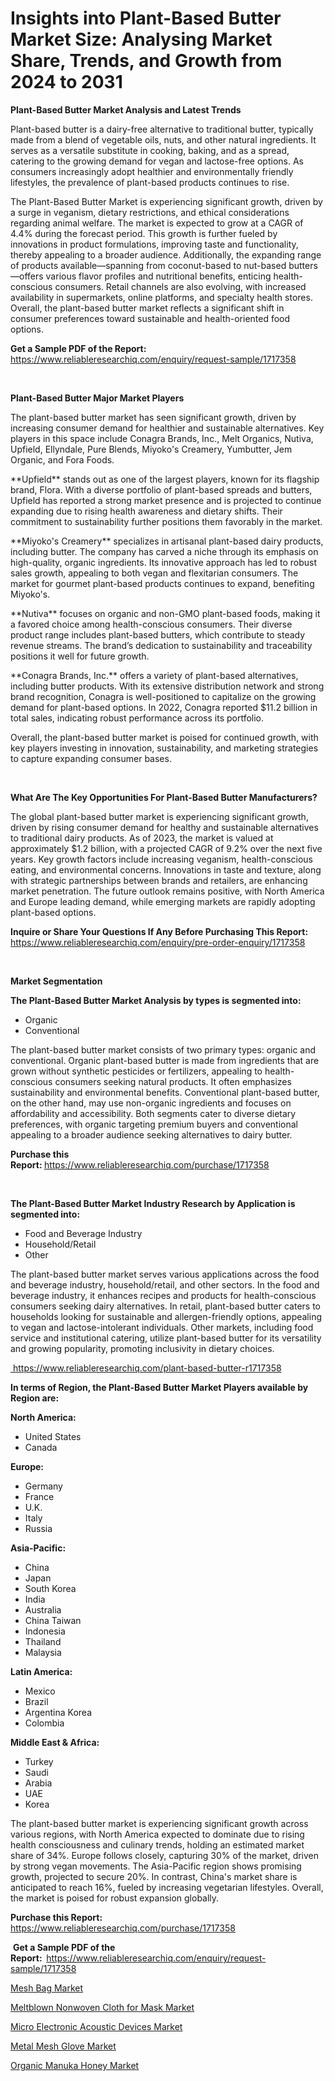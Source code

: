 <p><h1>Insights into Plant-Based Butter Market Size: Analysing Market Share, Trends, and Growth from 2024 to 2031</h1></p><p><strong>Plant-Based Butter Market Analysis and Latest Trends</strong></p>
<p><p>Plant-based butter is a dairy-free alternative to traditional butter, typically made from a blend of vegetable oils, nuts, and other natural ingredients. It serves as a versatile substitute in cooking, baking, and as a spread, catering to the growing demand for vegan and lactose-free options. As consumers increasingly adopt healthier and environmentally friendly lifestyles, the prevalence of plant-based products continues to rise.</p><p>The Plant-Based Butter Market is experiencing significant growth, driven by a surge in veganism, dietary restrictions, and ethical considerations regarding animal welfare. The market is expected to grow at a CAGR of 4.4% during the forecast period. This growth is further fueled by innovations in product formulations, improving taste and functionality, thereby appealing to a broader audience. Additionally, the expanding range of products available—spanning from coconut-based to nut-based butters—offers various flavor profiles and nutritional benefits, enticing health-conscious consumers. Retail channels are also evolving, with increased availability in supermarkets, online platforms, and specialty health stores. Overall, the plant-based butter market reflects a significant shift in consumer preferences toward sustainable and health-oriented food options.</p></p>
<p><strong>Get a Sample PDF of the Report:&nbsp;</strong> <a href="https://www.reliableresearchiq.com/enquiry/request-sample/1717358?utm_campaign=1563&utm_medium=2&utm_source=Github&utm_content=ia&utm_term=14102024&utm_id=plant-based-butter">https://www.reliableresearchiq.com/enquiry/request-sample/1717358</a></p>
<p>&nbsp;</p>
<p><strong>Plant-Based Butter Major Market Players</strong></p>
<p><p>The plant-based butter market has seen significant growth, driven by increasing consumer demand for healthier and sustainable alternatives. Key players in this space include Conagra Brands, Inc., Melt Organics, Nutiva, Upfield, Ellyndale, Pure Blends, Miyoko's Creamery, Yumbutter, Jem Organic, and Fora Foods.</p><p>**Upfield** stands out as one of the largest players, known for its flagship brand, Flora. With a diverse portfolio of plant-based spreads and butters, Upfield has reported a strong market presence and is projected to continue expanding due to rising health awareness and dietary shifts. Their commitment to sustainability further positions them favorably in the market.</p><p>**Miyoko's Creamery** specializes in artisanal plant-based dairy products, including butter. The company has carved a niche through its emphasis on high-quality, organic ingredients. Its innovative approach has led to robust sales growth, appealing to both vegan and flexitarian consumers. The market for gourmet plant-based products continues to expand, benefiting Miyoko's.</p><p>**Nutiva** focuses on organic and non-GMO plant-based foods, making it a favored choice among health-conscious consumers. Their diverse product range includes plant-based butters, which contribute to steady revenue streams. The brand’s dedication to sustainability and traceability positions it well for future growth.</p><p>**Conagra Brands, Inc.** offers a variety of plant-based alternatives, including butter products. With its extensive distribution network and strong brand recognition, Conagra is well-positioned to capitalize on the growing demand for plant-based options. In 2022, Conagra reported $11.2 billion in total sales, indicating robust performance across its portfolio.</p><p>Overall, the plant-based butter market is poised for continued growth, with key players investing in innovation, sustainability, and marketing strategies to capture expanding consumer bases.</p></p>
<p>&nbsp;</p>
<p><strong>What Are The Key Opportunities For Plant-Based Butter Manufacturers?</strong></p>
<p><p>The global plant-based butter market is experiencing significant growth, driven by rising consumer demand for healthy and sustainable alternatives to traditional dairy products. As of 2023, the market is valued at approximately $1.2 billion, with a projected CAGR of 9.2% over the next five years. Key growth factors include increasing veganism, health-conscious eating, and environmental concerns. Innovations in taste and texture, along with strategic partnerships between brands and retailers, are enhancing market penetration. The future outlook remains positive, with North America and Europe leading demand, while emerging markets are rapidly adopting plant-based options.</p></p>
<p><strong>Inquire or Share Your Questions If Any Before Purchasing This Report:</strong> <a href="https://www.reliableresearchiq.com/enquiry/pre-order-enquiry/1717358?utm_campaign=1563&utm_medium=2&utm_source=Github&utm_content=ia&utm_term=14102024&utm_id=plant-based-butter">https://www.reliableresearchiq.com/enquiry/pre-order-enquiry/1717358</a></p>
<p>&nbsp;</p>
<p><strong>Market Segmentation</strong></p>
<p><strong>The Plant-Based Butter Market Analysis by types is segmented into:</strong></p>
<p><ul><li>Organic</li><li>Conventional</li></ul></p>
<p><p>The plant-based butter market consists of two primary types: organic and conventional. Organic plant-based butter is made from ingredients that are grown without synthetic pesticides or fertilizers, appealing to health-conscious consumers seeking natural products. It often emphasizes sustainability and environmental benefits. Conventional plant-based butter, on the other hand, may use non-organic ingredients and focuses on affordability and accessibility. Both segments cater to diverse dietary preferences, with organic targeting premium buyers and conventional appealing to a broader audience seeking alternatives to dairy butter.</p></p>
<p><strong>Purchase this Report:&nbsp;</strong><a href="https://www.reliableresearchiq.com/purchase/1717358?utm_campaign=1563&utm_medium=2&utm_source=Github&utm_content=ia&utm_term=14102024&utm_id=plant-based-butter">https://www.reliableresearchiq.com/purchase/1717358</a></p>
<p>&nbsp;</p>
<p><strong>The Plant-Based Butter Market Industry Research by Application is segmented into:</strong></p>
<p><ul><li>Food and Beverage Industry</li><li>Household/Retail</li><li>Other</li></ul></p>
<p><p>The plant-based butter market serves various applications across the food and beverage industry, household/retail, and other sectors. In the food and beverage industry, it enhances recipes and products for health-conscious consumers seeking dairy alternatives. In retail, plant-based butter caters to households looking for sustainable and allergen-friendly options, appealing to vegan and lactose-intolerant individuals. Other markets, including food service and institutional catering, utilize plant-based butter for its versatility and growing popularity, promoting inclusivity in dietary choices.</p></p>
<p><a href="https://www.reliableresearchiq.com/plant-based-butter-r1717358?utm_campaign=1563&utm_medium=2&utm_source=Github&utm_content=ia&utm_term=14102024&utm_id=plant-based-butter">&nbsp;https://www.reliableresearchiq.com/plant-based-butter-r1717358</a></p>
<p><strong>In terms of Region, the Plant-Based Butter Market Players available by Region are:</strong></p>
<p>
    <p> <strong> North America: </strong>
        <ul>
            <li>United States</li>
            <li>Canada</li>
        </ul>
        </p> 
    <p> <strong> Europe: </strong>
        <ul>
            <li>Germany</li>
            <li>France</li>
            <li>U.K.</li>
            <li>Italy</li>
            <li>Russia</li>
        </ul>
        </p> 
    <p> <strong> Asia-Pacific: </strong>
        <ul>
            <li>China</li>
            <li>Japan</li>
            <li>South Korea</li>
            <li>India</li>
            <li>Australia</li>
            <li>China Taiwan</li>
            <li>Indonesia</li>
            <li>Thailand</li>
            <li>Malaysia</li>
        </ul>
        </p> 
    <p> <strong> Latin America: </strong>
        <ul>
            <li>Mexico</li>
            <li>Brazil</li>
            <li>Argentina Korea</li>
            <li>Colombia</li>
        </ul>
        </p> 
    <p> <strong> Middle East & Africa: </strong>
        <ul>
            <li>Turkey</li>
            <li>Saudi</li>
            <li>Arabia</li>
            <li>UAE</li>
            <li>Korea</li>
        </ul>
    </p>
    </p>
<p><p>The plant-based butter market is experiencing significant growth across various regions, with North America expected to dominate due to rising health consciousness and culinary trends, holding an estimated market share of 34%. Europe follows closely, capturing 30% of the market, driven by strong vegan movements. The Asia-Pacific region shows promising growth, projected to secure 20%. In contrast, China's market share is anticipated to reach 16%, fueled by increasing vegetarian lifestyles. Overall, the market is poised for robust expansion globally.</p></p>
<p><strong>Purchase this Report: </strong><a href="https://www.reliableresearchiq.com/purchase/1717358?utm_campaign=1563&utm_medium=2&utm_source=Github&utm_content=ia&utm_term=14102024&utm_id=plant-based-butter">https://www.reliableresearchiq.com/purchase/1717358</a></p>
<p>&nbsp;<strong>Get a Sample PDF of the Report:&nbsp;&nbsp;</strong><a href="https://www.reliableresearchiq.com/enquiry/request-sample/1717358?utm_campaign=1563&utm_medium=2&utm_source=Github&utm_content=ia&utm_term=14102024&utm_id=plant-based-butter">https://www.reliableresearchiq.com/enquiry/request-sample/1717358</a></p>
<p><strong></strong></p>
<p><p><a href="https://www.linkedin.com/pulse/mesh-bag-market-trends-detailed-study-its-segmentation-analyzing-6z1zc?trk=public_post_embed_feed-article-content&utm_campaign=1563&utm_medium=2&utm_source=Github&utm_content=ia&utm_term=14102024&utm_id=plant-based-butter">Mesh Bag Market</a></p><p><a href="https://www.linkedin.com/pulse/market-insights-global-meltblown-nonwoven-cloth-mask-forecast-pdooc?trk=public_post_embed_feed-article-content&utm_campaign=1563&utm_medium=2&utm_source=Github&utm_content=ia&utm_term=14102024&utm_id=plant-based-butter">Meltblown Nonwoven Cloth for Mask Market</a></p><p><a href="https://www.linkedin.com/pulse/micro-electronic-acoustic-devices-industry-forecast-market-shifts-kzacc?trk=public_post_embed_feed-article-content&utm_campaign=1563&utm_medium=2&utm_source=Github&utm_content=ia&utm_term=14102024&utm_id=plant-based-butter">Micro Electronic Acoustic Devices Market</a></p><p><a href="https://www.linkedin.com/pulse/future-ready-strategic-insights-global-metal-mesh-glove-market-ivicc?trk=public_post_embed_feed-article-content&utm_campaign=1563&utm_medium=2&utm_source=Github&utm_content=ia&utm_term=14102024&utm_id=plant-based-butter">Metal Mesh Glove Market</a></p><p><a href="https://github.com/arionmp/Market-Research-Report-List-5/blob/main/organic-manuka-honey-market.md?utm_campaign=1563&utm_medium=2&utm_source=Github&utm_content=ia&utm_term=14102024&utm_id=plant-based-butter">Organic Manuka Honey Market</a></p></p>
